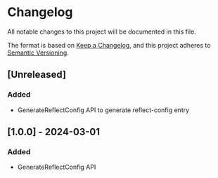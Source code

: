 # Changelog

All notable changes to this project will be documented in this file.

The format is based on [Keep a Changelog](https://keepachangelog.com/en/1.1.0/),
and this project adheres to [Semantic Versioning](https://semver.org/spec/v2.0.0.html).

## [Unreleased]

### Added

- GenerateReflectConfig API to generate reflect-config entry

## [1.0.0] - 2024-03-01

### Added

- GenerateReflectConfig API